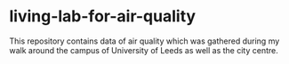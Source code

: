 # living-lab-for-air-quality
This repository contains data of air quality which was gathered during my walk around the campus of University of Leeds as well as the city centre.
